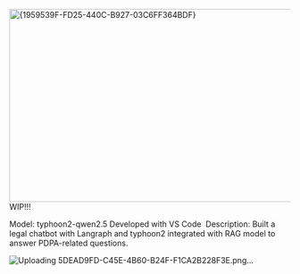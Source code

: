 <img width="622" height="346" alt="{1959539F-FD25-440C-B927-03C6FF364BDF}" src="https://github.com/user-attachments/assets/1dfd8f16-9018-4f43-8ad5-019c41169300" />WIP!!!

Model: typhoon2-qwen2.5
Developed with VS Code 
Description: Built a legal chatbot with Langraph and typhoon2 integrated with RAG model to answer PDPA-related questions.



![Uploading 5DEAD9FD-C45E-4B60-B24F-F1CA2B228F3E.png…]()
